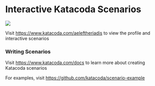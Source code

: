 # Interactive Katacoda Scenarios

[![](http://shields.katacoda.com/katacoda/aeleftheriadis/count.svg)](https://www.katacoda.com/aeleftheriadis "Get your profile on Katacoda.com")

Visit https://www.katacoda.com/aeleftheriadis to view the profile and interactive scenarios

### Writing Scenarios
Visit https://www.katacoda.com/docs to learn more about creating Katacoda scenarios

For examples, visit https://github.com/katacoda/scenario-example
